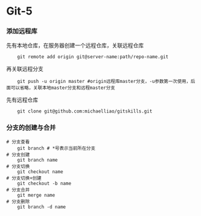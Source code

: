 # Git-5
### 添加远程库
先有本地仓库，在服务器创建一个远程仓库，关联远程仓库
```
	git remote add origin git@server-name:path/repo-name.git
```
再关联远程分支
```
	git push -u origin master #origin远程库master分支，-u参数第一次使用，后面可以省略，关联本地master分支和远程master分支
```

先有远程仓库
```
	git clone git@github.com:michaelliao/gitskills.git
```
### 分支的创建与合并
```
# 分支查看
	git branch # *号表示当前所在分支
# 分支创建
	git branch name
# 分支切换
	git checkout name
# 分支切换+创建
	git checkout -b name
# 分支合并
	git merge name
# 分支删除
	git branch -d name
```